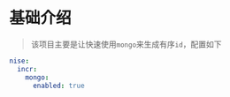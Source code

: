 # 基础介绍
> 该项目主要是让快速使用`mongo`来生成有序`id`，配置如下
```yaml
nise:
  incr:
    mongo:
      enabled: true
```

